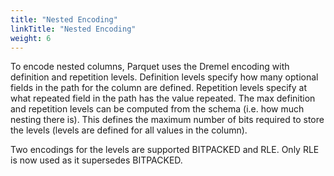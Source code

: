 ```yaml
---
title: "Nested Encoding"
linkTitle: "Nested Encoding"
weight: 6
---
```

To encode nested columns, Parquet uses the Dremel encoding with definition and repetition levels. Definition levels specify how many optional fields in the path for the column are defined. Repetition levels specify at what repeated field in the path has the value repeated. The max definition and repetition levels can be computed from the schema (i.e. how much nesting there is). This defines the maximum number of bits required to store the levels (levels are defined for all values in the column).

Two encodings for the levels are supported BITPACKED and RLE. Only RLE is now used as it supersedes BITPACKED.

